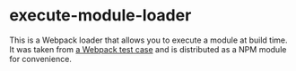 # execute-module-loader

This is a Webpack loader that allows you to execute a module at build time. It
was taken from
[a Webpack test case](https://github.com/webpack/webpack/tree/main/test/configCases/loader-import-module/css)
and is distributed as a NPM module for convenience.
